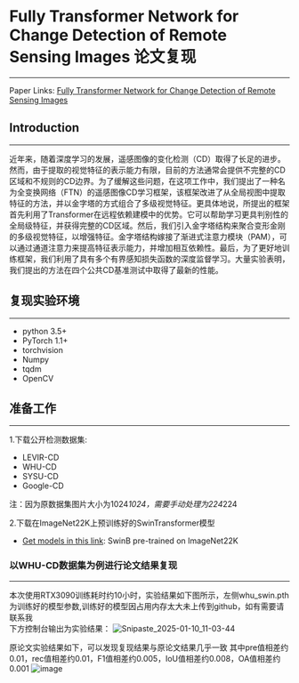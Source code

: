 ﻿# Fully Transformer Network for Change Detection of Remote Sensing Images 论文复现
****

Paper Links: [Fully Transformer Network for Change Detection of Remote Sensing Images
](https://openaccess.thecvf.com/content/ACCV2022/html/Yan_Fully_Transformer_Network_for_Change_Detection_of_Remote_Sensing_Images_ACCV_2022_paper.html)

## Introduction
****
近年来，随着深度学习的发展，遥感图像的变化检测（CD）取得了长足的进步。然而，由于提取的视觉特征的表示能力有限，目前的方法通常会提供不完整的CD区域和不规则的CD边界。为了缓解这些问题，在这项工作中，我们提出了一种名为全变换网络（FTN）的遥感图像CD学习框架，该框架改进了从全局视图中提取特征的方法，并以金字塔的方式组合了多级视觉特征。更具体地说，所提出的框架首先利用了Transformer在远程依赖建模中的优势。它可以帮助学习更具判别性的全局级特征，并获得完整的CD区域。然后，我们引入金字塔结构来聚合变形金刚的多级视觉特征，以增强特征。金字塔结构嫁接了渐进式注意力模块（PAM），可以通过通道注意力来提高特征表示能力，并增加相互依赖性。最后，为了更好地训练框架，我们利用了具有多个有界感知损失函数的深度监督学习。大量实验表明，我们提出的方法在四个公共CD基准测试中取得了最新的性能。

## 复现实验环境
****
* python 3.5+
* PyTorch 1.1+
* torchvision
* Numpy
* tqdm
* OpenCV

## 准备工作
****

1.下载公开检测数据集:
* LEVIR-CD
* WHU-CD
* SYSU-CD
* Google-CD

注：因为原数据集图片大小为1024*1024，需要手动处理为224*224

2.下载在ImageNet22K上预训练好的SwinTransformer模型
* [Get models in this link](https://github.com/SwinTransformer/storage/releases/download/v1.0.0/swin_base_patch4_window7_224_22kto1k.pth): SwinB pre-trained on ImageNet22K 



### 以WHU-CD数据集为例进行论文结果复现
****
本次使用RTX3090训练耗时约10小时，实验结果如下图所示，左侧whu_swin.pth为训练好的模型参数,训练好的模型因占用内存太大未上传到github，如有需要请联系我  
下方控制台输出为实验结果：
![Snipaste_2025-01-10_11-03-44](https://github.com/user-attachments/assets/3375138a-c4e7-4a53-9458-d0f51a79b66d)

原论文实验结果如下，可以发现复现结果与原论文结果几乎一致
其中pre值相差约0.01，rec值相差约0.01，F1值相差约0.005，IoU值相差约0.008，OA值相差约0.001
![image](https://github.com/user-attachments/assets/84c51c21-70ce-44cb-bbbd-f436e6c25760)

